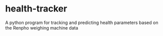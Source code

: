 # health-tracker
 A python program for tracking and predicting health parameters based on the Renpho weighing machine data
